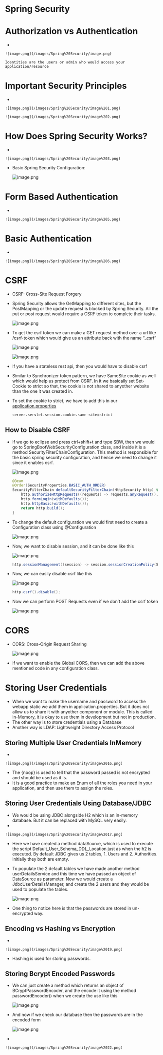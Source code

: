 # Spring Security

# Authorization vs Authentication

- 
    
    ![image.png](/images/Spring%20Security/image.png)
    
    Identities are the users or admin who would access your application/resource
    

# Important Security Principles

- 
    
    ![image.png](/images/Spring%20Security/image%201.png)
    
    ![image.png](/images/Spring%20Security/image%202.png)
    

# How Does Spring Security Works?

- 
    
    ![image.png](/images/Spring%20Security/image%203.png)
    

- Basic Spring Security Configuration:
    
    ![image.png](/images/Spring%20Security/image%204.png)
    

# Form Based Authentication

- 
    
    ![image.png](/images/Spring%20Security/image%205.png)
    

# Basic Authentication

- 
    
    ![image.png](/images/Spring%20Security/image%206.png)
    

# CSRF

- CSRF: Cross-Site Request Forgery
- Spring Security allows the GetMapping to different sites, but the PostMapping or the update request is blocked by Spring Security. All the put or post request would require a CSRF token to complete their tasks.
    
    ![image.png](/images/Spring%20Security/image%207.png)
    
- To get the csrf token we can make a GET request method over a url like /csrf-token  which would give us an attribute back with the name “_csrf”
    
    ![image.png](/images/Spring%20Security/image%208.png)
    
    ![image.png](/images/Spring%20Security/image%209.png)
    
- If you have a stateless rest api, then you would have to disable csrf
- Similar to Synchronizer token pattern, we have SameSite cookie as well which would help us protect from CSRF. In it we basically set Set-Cookie to strict so that, the cookie is not shared to anyother website than the one it was created in.
- To set the cookie to strict, we have to add this in our [application.properties](http://application.properties)
    
    ```xml
    server.servlet.session.cookie.same-site=strict
    ```
    

## How to Disable CSRF

- If we go to eclipse and press ctrl+shift+t and type SBW, then we would go to SpringBootWebSecurityConfiguration class, and inside it is a method SecurityFilterChainConfiguration. This method is responsible for the basic spring security configuration, and hence we need to change it since it enables csrf.
    
    ![image.png](/images/Spring%20Security/image%2010.png)
    
    ```java
    @Bean
    @Order(SecurityProperties.BASIC_AUTH_ORDER)
    SecurityFilterChain defaultSecurityFilterChain(HttpSecurity http) throws Exception {
    	http.authorizeHttpRequests((requests) -> requests.anyRequest().authenticated());
    	http.formLogin(withDefaults());
    	http.httpBasic(withDefaults());
    	return http.build();
    }
    ```
    
- To change the default configuration we would first need to create a Configuration class using @Configuration
    
    ![image.png](/images/Spring%20Security/image%2011.png)
    

- Now, we want to disable session, and it can be done like this
    
    ![image.png](/images/Spring%20Security/image%2012.png)
    
    ```java
    http.sessionManagement((session) -> session.sessionCreationPolicy(SessionCreationPolicy.STATELESS));
    ```
    

- Now, we can easily disable csrf like this
    
    ![image.png](/images/Spring%20Security/image%2013.png)
    
    ```java
    http.csrf().disable();
    ```
    

- Now we can perform POST Requests even if we don’t add the csrf token
    
    ![image.png](/images/Spring%20Security/image%2014.png)
    

# CORS

- CORS: Cross-Origin Request Sharing
    
    ![image.png](/images/Spring%20Security/image%2015.png)
    
- If we want to enable the Global CORS, then we can add the above mentioned code in any configuration class.

# Storing User Credentials

- When we want to make the username and password to access the webapp static we add them in application.properties. But it does not allow us to share it with anyother component or module. This is called In-Memory, it is okay to use them in development but not in production.
- The other way is to store credentials using a Database
- Another way is LDAP: Lightweight Directory Access Protocol

## Storing Multiple User Credentials InMemory

- 
    
    ![image.png](/images/Spring%20Security/image%2016.png)
    
- The {noop} is used to tell that the password passed is not encrypted and should be used as it is.
- It is a good practice to make an Enum of all the roles you need in your application, and then use them to assign the roles.

## Storing User Credentials Using Database/JDBC

- We would be using JDBC alongside H2 which is an in-memory database. But it can be replaced with MySQL very easily.
- 
    
    ![image.png](/images/Spring%20Security/image%2017.png)
    

- Here we have created a method dataSource, which is used to execute the script Default_User_Schema_DDL_Location just as when the h2 is executed. By default JDBC gives us 2 tables, 1. Users and 2. Authorities. Initially they both are empty.
- To populate the 2 default tables we have made another method userDetailsService and this time we have passed an object of DataSource as parameter. Now we would create a JdbcUserDetailsManager, and create the 2 users and they would be used to populate the tables.
    
    ![image.png](/images/Spring%20Security/image%2018.png)
    
- One thing to notice here is that the passwords are stored in un-encrypted way.

## Encoding vs Hashing vs Encryption

- 
    
    ![image.png](/images/Spring%20Security/image%2019.png)
    

- Hashing is used for storing passwords.

## Storing Bcrypt Encoded Passwords

- We can just create a method which returns an object of BCryptPasswordEncoder, and the encode it using the method passwordEncoder() when we create the use like this
    
    ![image.png](/images/Spring%20Security/image%2020.png)
    
- And now if we check our database then the passwords are in the encoded form
    
    ![image.png](/images/Spring%20Security/image%2021.png)
    
- 
    
    ![image.png](/images/Spring%20Security/image%2022.png)